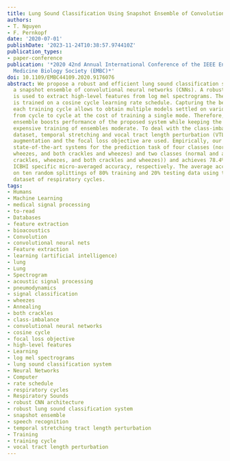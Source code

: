```yaml
---
title: Lung Sound Classification Using Snapshot Ensemble of Convolutional Neural Networks
authors:
- T. Nguyen
- F. Pernkopf
date: '2020-07-01'
publishDate: '2023-11-24T10:38:57.974410Z'
publication_types:
- paper-conference
publication: '*2020 42nd Annual International Conference of the IEEE Engineering in
  Medicine Biology Society (EMBC)*'
doi: 10.1109/EMBC44109.2020.9176076
abstract: We propose a robust and efficient lung sound classification system using
  a snapshot ensemble of convolutional neural networks (CNNs). A robust CNN architecture
  is used to extract high-level features from log mel spectrograms. The CNN architecture
  is trained on a cosine cycle learning rate schedule. Capturing the best model of
  each training cycle allows to obtain multiple models settled on various local optima
  from cycle to cycle at the cost of training a single mode. Therefore, the snapshot
  ensemble boosts performance of the proposed system while keeping the drawback of
  expensive training of ensembles moderate. To deal with the class-imbalance of the
  dataset, temporal stretching and vocal tract length perturbation (VTLP) for data
  augmentation and the focal loss objective are used. Empirically, our system outperforms
  state-of-the-art systems for the prediction task of four classes (normal, crackles,
  wheezes, and both crackles and wheezes) and two classes (normal and abnormal (i.e.
  crackles, wheezes, and both crackles and wheezes)) and achieves 78.4% and 83.7%
  ICBHI specific micro-averaged accuracy, respectively. The average accuracy is repeated
  on ten random splittings of 80% training and 20% testing data using the ICBHI 2017
  dataset of respiratory cycles.
tags:
- Humans
- Machine Learning
- medical signal processing
- to-read
- Databases
- feature extraction
- bioacoustics
- Convolution
- convolutional neural nets
- Feature extraction
- learning (artificial intelligence)
- lung
- Lung
- Spectrogram
- acoustic signal processing
- pneumodynamics
- signal classification
- wheezes
- Annealing
- both crackles
- class-imbalance
- convolutional neural networks
- cosine cycle
- focal loss objective
- high-level features
- Learning
- log mel spectrograms
- lung sound classification system
- Neural Networks
- Computer
- rate schedule
- respiratory cycles
- Respiratory Sounds
- robust CNN architecture
- robust lung sound classification system
- snapshot ensemble
- speech recognition
- temporal stretching tract length perturbation
- Training
- training cycle
- vocal tract length perturbation
---
```

